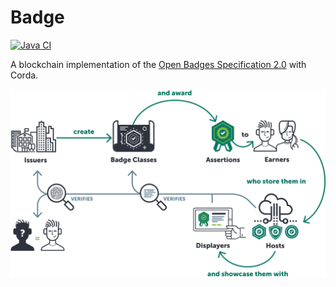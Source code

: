 # Badge

[![Java CI](https://github.com/AFBlockchain/Badge/actions/workflows/main.yml/badge.svg)](https://github.com/AFBlockchain/Badge/actions/workflows/main.yml)

A blockchain implementation of the [Open Badges Specification 2.0](https://www.imsglobal.org/sites/default/files/Badges/OBv2p0Final/impl/index.html) with Corda.

![Open Badges Flows](./doc/ob_flows.png)
